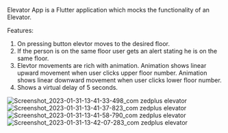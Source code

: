 Elevator App is a Flutter application which mocks the functionality of an Elevator.

Features: 
1. On pressing button elevtor moves to the desired floor.
2. If the person is on the same floor user gets an alert stating he is on the same floor.
3. Elevtor movements are rich with animation.
   Animation shows linear upward movement when user clicks upper floor number.
   Animation shows linear downward  movement when user clicks lower floor number.
4. Shows a virtual delay of 5 seconds.



![Screenshot_2023-01-31-13-41-33-498_com zedplus elevator](https://user-images.githubusercontent.com/58072489/215707792-1a1087b3-9494-4163-bbce-c21738ddfabc.jpg)
![Screenshot_2023-01-31-13-41-37-823_com zedplus elevator](https://user-images.githubusercontent.com/58072489/215708525-c4502a92-0b2a-4d6d-8b0b-cfca538bda70.jpg)
![Screenshot_2023-01-31-13-41-58-790_com zedplus elevator](https://user-images.githubusercontent.com/58072489/215707816-105f76bf-4fc2-43c7-a2e6-1eed64245bba.jpg)
![Screenshot_2023-01-31-13-42-07-283_com zedplus elevator](https://user-images.githubusercontent.com/58072489/215707828-3c9e0339-c426-4e8b-ac30-e6e530d79891.jpg)
